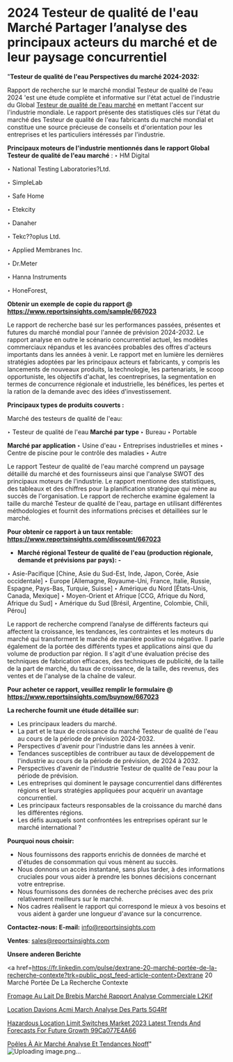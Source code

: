 # 2024 Testeur de qualité de l'eau Marché Partager l’analyse des principaux acteurs du marché et de leur paysage concurrentiel

"<strong>Testeur de qualité de l'eau Perspectives du marché 2024-2032:</strong>

Rapport de recherche sur le marché mondial Testeur de qualité de l'eau 2024 'est une étude complète et informative sur l'état actuel de l'industrie du Global <a href=https://www.reportsinsights.com/sample/667023>Testeur de qualité de l'eau marché</a> en mettant l'accent sur l'industrie mondiale. Le rapport présente des statistiques clés sur l'état du marché des Testeur de qualité de l'eau fabricants du marché mondial et constitue une source précieuse de conseils et d'orientation pour les entreprises et les particuliers intéressés par l'industrie.

<strong>Principaux moteurs de l'industrie mentionnés dans le rapport Global Testeur de qualité de l'eau marché</strong> :
‣ HM Digital

‣ National Testing Laboratories?Ltd.

‣ SimpleLab

‣ Safe Home

‣ Etekcity

‣ Danaher

‣ Tekc??oplus Ltd.

‣ Applied Membranes Inc.

‣ Dr.Meter

‣ Hanna Instruments

‣ HoneForest,

<strong>Obtenir un exemple de copie du rapport @ <a href=https://www.reportsinsights.com/sample/667023>https://www.reportsinsights.com/sample/667023</a></strong>

Le rapport de recherche basé sur les performances passées, présentes et futures du marché mondial pour l'année de prévision 2024-2032. Le rapport analyse en outre le scénario concurrentiel actuel, les modèles commerciaux répandus et les avancées probables des offres d'acteurs importants dans les années à venir. Le rapport met en lumière les dernières stratégies adoptées par les principaux acteurs et fabricants, y compris les lancements de nouveaux produits, la technologie, les partenariats, le scoop opportuniste, les objectifs d'achat, les coentreprises, la segmentation en termes de concurrence régionale et industrielle, les bénéfices, les pertes et la ration de la demande avec des idées d'investissement.

<strong>Principaux types de produits couverts :</strong>

Marché des testeurs de qualité de l'eau:

‣  Testeur de qualité de l'eau <strong> Marché <strong> par type </strong> </strong>
‣ Bureau
‣ Portable

<strong>Marché par application </strong>
‣ Usine d'eau
‣ Entreprises industrielles et mines
‣ Centre de piscine pour le contrôle des maladies
‣ Autre

Le rapport Testeur de qualité de l'eau marché comprend un paysage détaillé du marché et des fournisseurs ainsi que l'analyse SWOT des principaux moteurs de l'industrie. Le rapport mentionne des statistiques, des tableaux et des chiffres pour la planification stratégique qui mène au succès de l'organisation. Le rapport de recherche examine également la taille du marché Testeur de qualité de l'eau, partage en utilisant différentes méthodologies et fournit des informations précises et détaillées sur le marché.

<strong>Pour obtenir ce rapport à un taux rentable: <a href=https://www.reportsinsights.com/discount/667023>https://www.reportsinsights.com/discount/667023</a></strong>
<ul>
  <li><strong>Marché régional Testeur de qualité de l'eau (production régionale, demande et prévisions par pays): -</strong></li>
</ul>
‣ Asie-Pacifique [Chine, Asie du Sud-Est, Inde, Japon, Corée, Asie occidentale]
‣ Europe [Allemagne, Royaume-Uni, France, Italie, Russie, Espagne, Pays-Bas, Turquie, Suisse]
‣ Amérique du Nord [États-Unis, Canada, Mexique]
‣ Moyen-Orient et Afrique [CCG, Afrique du Nord, Afrique du Sud]
‣ Amérique du Sud [Brésil, Argentine, Colombie, Chili, Pérou]

Le rapport de recherche comprend l’analyse de différents facteurs qui affectent la croissance, les tendances, les contraintes et les moteurs du marché qui transforment le marché de manière positive ou négative. Il parle également de la portée des différents types et applications ainsi que du volume de production par région. Il s'agit d'une évaluation précise des techniques de fabrication efficaces, des techniques de publicité, de la taille de la part de marché, du taux de croissance, de la taille, des revenus, des ventes et de l'analyse de la chaîne de valeur.

<strong>Pour acheter ce rapport, veuillez remplir le formulaire @   <a href=https://www.reportsinsights.com/buynow/667023>https://www.reportsinsights.com/buynow/667023</a></strong>

<strong>La recherche fournit une étude détaillée sur:</strong>
<ul>
  <li>Les principaux leaders du marché.</li>
  <li>La part et le taux de croissance du marché Testeur de qualité de l'eau au cours de la période de prévision 2024-2032.</li>
  <li>Perspectives d'avenir pour l'industrie dans les années à venir.</li>
  <li>Tendances susceptibles de contribuer au taux de développement de l'industrie au cours de la période de prévision, de 2024 à 2032.</li>
  <li>Perspectives d'avenir de l'industrie Testeur de qualité de l'eau pour la période de prévision.</li>
  <li>Les entreprises qui dominent le paysage concurrentiel dans différentes régions et leurs stratégies appliquées pour acquérir un avantage concurrentiel.</li>
  <li>Les principaux facteurs responsables de la croissance du marché dans les différentes régions.</li>
  <li>Les défis auxquels sont confrontées les entreprises opérant sur le marché international ?</li>
</ul>
<strong>Pourquoi nous choisir:</strong>
<ul>
  <li>Nous fournissons des rapports enrichis de données de marché et d'études de consommation qui vous mènent au succès.</li>
  <li>Nous donnons un accès instantané, sans plus tarder, à des informations cruciales pour vous aider à prendre les bonnes décisions concernant votre entreprise.</li>
  <li>Nous fournissons des données de recherche précises avec des prix relativement meilleurs sur le marché.</li>
  <li>Nos cadres réalisent le rapport qui correspond le mieux à vos besoins et vous aident à garder une longueur d'avance sur la concurrence.</li>
</ul>
<strong>Contactez-nous:
</strong><strong>E-mail:</strong> <a href=mailto:info@reportsinsights.com>info@reportsinsights.com</a>

<strong>Ventes</strong>: <a href=mailto:sales@reportsinsights.com>sales@reportsinsights.com</a>

<strong>Unsere anderen Berichte</strong>

<a href=https://fr.linkedin.com/pulse/dextrane-20-marché-portée-de-la-recherche-contexte?trk=public_post_feed-article-content>Dextrane 20 Marché Portée De La Recherche Contexte</a>

<a href=https://fr.linkedin.com/pulse/fromage-au-lait-de-brebis-marché-rapport-analyse-commerciale-l2kif/>Fromage Au Lait De Brebis Marché Rapport Analyse Commerciale L2Kif</a>

<a href=https://www.linkedin.com/pulse/location-davions-acmi-march%C3%A9-analyse-des-parts-5g4rf/>Location Davions Acmi March Analyse Des Parts 5G4Rf</a>

<a href=https://medium.com/@aanandimane055/hazardous-location-limit-switches-market-2023-latest-trends-and-forecasts-for-future-growth-99ca077e4a66>Hazardous Location Limit Switches Market 2023 Latest Trends And Forecasts For Future Growth 99Ca077E4A66</a>

<a href=https://fr.linkedin.com/pulse/poêles-à-air-marché-analyse-et-tendances-noqff/>Poêles À Air Marché Analyse Et Tendances Noqff</a>"
![Uploading image.png…]()
